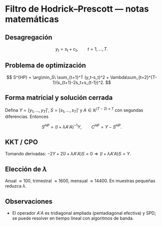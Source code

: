 # Filtro de Hodrick–Prescott — notas matemáticas

## Desagregación

$$ y_t = s_t + c_t, \qquad t=1,\dots,T. $$

## Problema de optimización

$$ S^{HP} = \arg\min_S\ \sum_{t=1}^T (y_t-s_t)^2 + \lambda\sum_{t=2}^{T-1}(s_{t+1}-2s_t+s_{t-1})^2. $$

## Forma matricial y solución cerrada

Defina $Y=[y_1,\dots,y_T]'$, $S=[s_1,\dots,s_T]'$ y $A\in\mathbb{R}^{(T-2)\times T}$ con segundas diferencias. Entonces

$$ S^{HP} = (I + \lambda A'A)^{-1}Y, \qquad C^{HP} = Y - S^{HP}. $$

## KKT / CPO

Tomando derivadas: $-2Y + 2(I+\lambda A'A)S=0 \Rightarrow (I+\lambda A'A)S=Y$.

## Elección de $\lambda$

Anual $\approx 100$, trimestral $\approx 1600$, mensual $\approx 14400$. En muestras pequeñas reduzca $\lambda$.

## Observaciones

- El operador $A'A$ es tridiagonal ampliada (pentadiagonal efectiva) y SPD; se puede resolver en tiempo lineal con algoritmos de banda.
